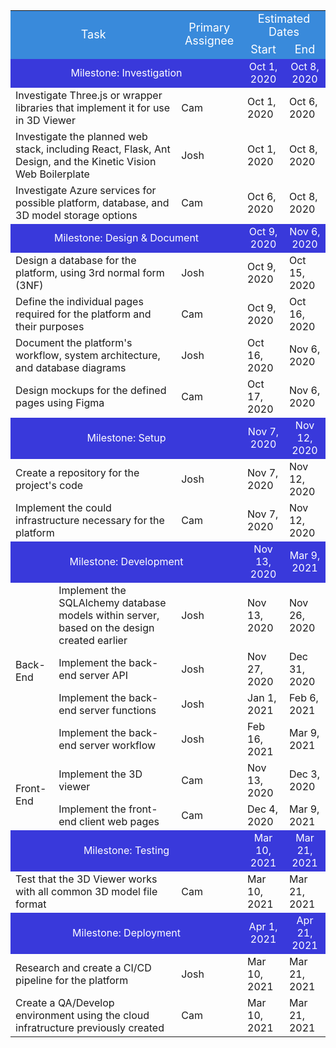 <table>
    <tr>
        <td style="text-align: center;background-color: hsl(210, 69%, 54%);color: white;font-size: 18px;" colspan="2" rowspan="2">Task</td>
        <td style="text-align: center;background-color: hsl(210, 69%, 54%);color: white;font-size: 18px;" rowspan="2">Primary Assignee</td>
        <td style="text-align: center;background-color: hsl(210, 69%, 54%);color: white;font-size: 18px;" colspan="2">Estimated Dates</td>
    </tr>
    <tr>
        <td style="text-align: center;background-color: hsl(210, 69%, 54%);color: white;font-size: 18px;">Start</td>
        <td style="text-align: center;background-color: hsl(210, 69%, 54%);color: white;font-size: 18px;">End</td>
    </tr>
    <tr>
        <td style="text-align: center;background-color: hsl(240, 69%, 54%);color: white;" colspan="3">Milestone: Investigation</td>
        <td style="text-align: center;background-color: hsl(240, 69%, 54%);color: white;">Oct 1, 2020</td>
        <td style="text-align: center;background-color: hsl(240, 69%, 54%);color: white;">Oct 8, 2020</td>
    </tr>
    <tr>
        <td colspan="2">Investigate Three.js or wrapper libraries that implement it for use in 3D Viewer</td>
        <td>Cam</td>
        <td>Oct 1, 2020</td>
        <td>Oct 6, 2020</td>
    </tr>
    <tr>
        <td colspan="2">Investigate the planned web stack, including React, Flask, Ant Design, and the Kinetic Vision Web Boilerplate</td>
        <td>Josh</td>
        <td>Oct 1, 2020</td>
        <td>Oct 8, 2020</td>
    </tr>
    <tr>
        <td colspan="2">Investigate Azure services for possible platform, database, and 3D model storage options</td>
        <td>Cam</td>
        <td>Oct 6, 2020</td>
        <td>Oct 8, 2020</td>
    </tr>
    <tr>
        <td style="text-align: center;background-color: hsl(240, 69%, 54%);color: white;" colspan="3">Milestone: Design &amp; Document</td>
        <td style="text-align: center;background-color: hsl(240, 69%, 54%);color: white;">Oct 9, 2020</td>
        <td style="text-align: center;background-color: hsl(240, 69%, 54%);color: white;">Nov 6, 2020</td>
    </tr>
    <tr>
        <td colspan="2">Design a database for the platform, using 3rd normal form (3NF)</td>
        <td>Josh</td>
        <td>Oct 9, 2020</td>
        <td>Oct 15, 2020</td>
    </tr>
    <tr>
        <td colspan="2">Define the individual pages required for the platform and their purposes</td>
        <td>Cam</td>
        <td>Oct 9, 2020</td>
        <td>Oct 16, 2020</td>
    </tr>
    <tr>
        <td colspan="2">Document the platform's workflow, system architecture, and database diagrams</td>
        <td>Josh</td>
        <td>Oct 16, 2020</td>
        <td>Nov 6, 2020</td>
    </tr>
    <tr>
        <td colspan="2">Design mockups for the defined pages using Figma</td>
        <td>Cam</td>
        <td>Oct 17, 2020</td>
        <td>Nov 6, 2020</td>
    </tr>
    <tr>
        <td style="text-align: center;background-color: hsl(240, 69%, 54%);color: white;" colspan="3">Milestone: Setup</td>
        <td style="text-align: center;background-color: hsl(240, 69%, 54%);color: white;">Nov 7, 2020</td>
        <td style="text-align: center;background-color: hsl(240, 69%, 54%);color: white;">Nov 12, 2020</td>
    </tr>
    <tr>
        <td colspan="2">Create a repository for the project's code</td>
        <td>Josh</td>
        <td>Nov 7, 2020</td>
        <td>Nov 12, 2020</td>
    </tr>
    <tr>
        <td colspan="2">Implement the could infrastructure necessary for the platform</td>
        <td>Cam</td>
        <td>Nov 7, 2020</td>
        <td>Nov 12, 2020</td>
    </tr>
    <tr>
        <td style="text-align: center;background-color: hsl(240, 69%, 54%);color: white;" colspan="3">Milestone: Development</td>
        <td style="text-align: center;background-color: hsl(240, 69%, 54%);color: white;">Nov 13, 2020</td>
        <td style="text-align: center;background-color: hsl(240, 69%, 54%);color: white;">Mar 9, 2021</td>
    </tr>
    <tr>
        <td rowspan="4">Back-End</td>
        <td>Implement the SQLAlchemy database models within server, based on the design created earlier</td>
        <td>Josh</td>
        <td>Nov 13, 2020</td>
        <td>Nov 26, 2020</td>
    </tr>
    <tr>
        <td>Implement the back-end server API</td>
        <td>Josh</td>
        <td>Nov 27, 2020</td>
        <td>Dec 31, 2020</td>
    </tr>
    <tr>
        <td>Implement the back-end server functions</td>
        <td>Josh</td>
        <td>Jan 1, 2021</td>
        <td>Feb 6, 2021</td>
    </tr>
    <tr>
        <td>Implement the back-end server workflow</td>
        <td>Josh</td>
        <td>Feb 16, 2021</td>
        <td>Mar 9, 2021</td>
    </tr>
    <tr>
        <td rowspan="2">Front-End</td>
        <td>Implement the 3D viewer</td>
        <td>Cam</td>
        <td>Nov 13, 2020</td>
        <td>Dec 3, 2020</td>
    </tr>
    <tr>
        <td>Implement the front-end client web pages</td>
        <td>Cam</td>
        <td>Dec 4, 2020</td>
        <td>Mar 9, 2021</td>
    </tr>
    <tr>
        <td style="text-align: center;background-color: hsl(240, 69%, 54%);color: white;" colspan="3">Milestone: Testing</td>
        <td style="text-align: center;background-color: hsl(240, 69%, 54%);color: white;">Mar 10, 2021</td>
        <td style="text-align: center;background-color: hsl(240, 69%, 54%);color: white;">Mar 21, 2021</td>
    </tr>
    <tr>
        <td colspan="2">Test that the 3D Viewer works with all common 3D model file format</td>
        <td>Cam</td>
        <td>Mar 10, 2021</td>
        <td>Mar 21, 2021</td>
    </tr>
    <tr>
        <td style="text-align: center;background-color: hsl(240, 69%, 54%);color: white;" colspan="3">Milestone: Deployment</td>
        <td style="text-align: center;background-color: hsl(240, 69%, 54%);color: white;">Apr 1, 2021</td>
        <td style="text-align: center;background-color: hsl(240, 69%, 54%);color: white;">Apr 21, 2021</td>
    </tr>
    <tr>
        <td colspan="2">Research and create a CI/CD pipeline for the platform</td>
        <td>Josh</td>
        <td>Mar 10, 2021</td>
        <td>Mar 21, 2021</td>
    </tr>
    <tr>
        <td colspan="2">Create a QA/Develop environment using the cloud infratructure previously created</td>
        <td>Cam</td>
        <td>Mar 10, 2021</td>
        <td>Mar 21, 2021</td>
    </tr>
</table>